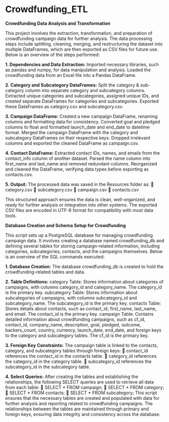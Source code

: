 # Crowdfunding_ETL

**Crowdfunding Data Analysis and Transformation**

This project involves the extraction, transformation, and preparation of crowdfunding campaign data for further analysis. The data processing steps include splitting, cleaning, merging, and restructuring the dataset into multiple DataFrames, which are then exported as CSV files for future use. Below is an overview of the steps performed:

**1.	Dependencies and Data Extraction:**
Imported necessary libraries, such as pandas and numpy, for data manipulation and analysis.
Loaded the crowdfunding data from an Excel file into a Pandas DataFrame.

**2.	Category and Subcategory DataFrames:**
Split the category & sub-category column into separate category and subcategory columns.
Extracted unique categories and subcategories, assigned unique IDs, and created separate DataFrames for categories and subcategories.
Exported these DataFrames as category.csv and subcategory.csv.

**3.	Campaign DataFrame:**
Created a new campaign DataFrame, renaming columns and formatting data for consistency.
Converted goal and pledged columns to float and formatted launch_date and end_date to datetime format.
Merged the campaign DataFrame with the category and subcategory DataFrames on their respective keys.
Dropped irrelevant columns and exported the cleaned DataFrame as campaign.csv.

**4.	Contact DataFrame:**
Extracted contact IDs, names, and emails from the contact_info column of another dataset.
Parsed the name column into first_name and last_name and removed redundant columns.
Reorganized and cleaned the DataFrame, verifying data types before exporting as contacts.csv.

**5.	Output:**
The processed data was saved in the Resources folder as:
	category.csv
	subcategory.csv
	campaign.csv
	contacts.csv

This structured approach ensures the data is clean, well-organized, and ready for further analysis or integration into other systems. The exported CSV files are encoded in UTF-8 format for compatibility with most data tools.

**Database Creation and Schema Setup for Crowdfunding**

This script sets up a PostgreSQL database for managing crowdfunding campaign data. It involves creating a database named crowdfunding_db and defining several tables for storing campaign-related information, including categories, subcategories, contacts, and the campaigns themselves. Below is an overview of the SQL commands executed:

**1.	Database Creation:**
The database crowdfunding_db is created to hold the crowdfunding-related tables and data.

**2.	Table Definitions:**
category Table: Stores information about categories of campaigns, with columns category_id and category_name. The category_id is the primary key.
subcategory Table: Stores information about subcategories of campaigns, with columns subcategory_id and subcategory_name. The subcategory_id is the primary key.
contacts Table: Stores details about contacts, such as contact_id, first_name, last_name, and email. The contact_id is the primary key.
campaign Table: Contains detailed information about crowdfunding campaigns, such as cf_id, contact_id, company_name, description, goal, pledged, outcome, backers_count, country, currency, launch_date, end_date, and foreign keys to the category and subcategory tables. The cf_id is the primary key.

**3.	Foreign Key Constraints:**
The campaign table is linked to the contacts, category, and subcategory tables through foreign keys:
	contact_id references the contact_id in the contacts table.
	category_id references the category_id in the category table.
	subcategory_id references the subcategory_id in the subcategory table.

**4.	Select Queries:**
After creating the tables and establishing the relationships, the following SELECT queries are used to retrieve all data from each table:
	SELECT * FROM campaign;
	SELECT * FROM category;
	SELECT * FROM contacts;
	SELECT * FROM subcategory;
This script ensures that the necessary tables are created and populated with data for further analysis and reporting related to crowdfunding campaigns. The relationships between the tables are maintained through primary and foreign keys, ensuring data integrity and consistency across the database.

